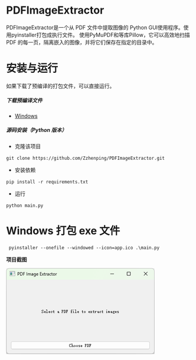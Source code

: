 # PDFImageExtractor

PDFImageExtractor是一个从 PDF 文件中提取图像的 Python GUI使用程序。使用pyinstaller打包成执行文件。
使用PyMuPDF和等库Pillow，它可以高效地扫描 PDF 的每一页，隔离嵌入的图像，并将它们保存在指定的目录中。

# 安装与运行
如果下载了预编译的打包文件，可以直接运行。

##### 下载预编译文件
- [Windows](https://github.com/Zzhenping/PDFImageExtractor/releases/download/v1.0.0.0/PDFImageExtractor.exe)

##### 源码安装（Python 版本）
- 克隆该项目
```angular2html
git clone https://github.com/Zzhenping/PDFImageExtractor.git
```

- 安装依赖
```angular2html
pip install -r requirements.txt
```

- 运行
```angular2html
python main.py
```

# Windows 打包 exe 文件
```angular2html
 pyinstaller --onefile --windowed --icon=app.ico .\main.py 
```

**项目截图**

![项目截图](https://github.com/Zzhenping/PDFImageExtractor/blob/main/docs/image.png?raw=true)